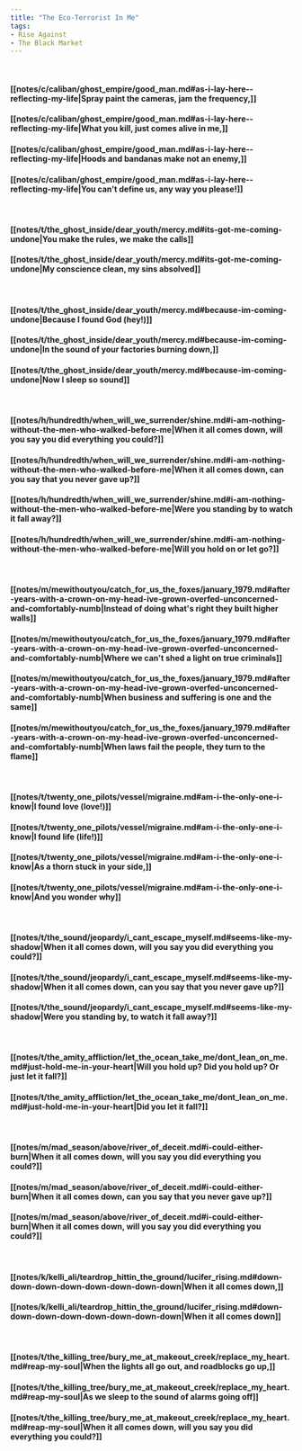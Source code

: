 ```yaml
---
title: "The Eco-Terrorist In Me"
tags:
- Rise Against
- The Black Market
---
```

&nbsp;
#### [[notes/c/caliban/ghost_empire/good_man.md#as-i-lay-here--reflecting-my-life|Spray paint the cameras, jam the frequency,]]
#### [[notes/c/caliban/ghost_empire/good_man.md#as-i-lay-here--reflecting-my-life|What you kill, just comes alive in me,]]
#### [[notes/c/caliban/ghost_empire/good_man.md#as-i-lay-here--reflecting-my-life|Hoods and bandanas make not an enemy,]]
#### [[notes/c/caliban/ghost_empire/good_man.md#as-i-lay-here--reflecting-my-life|You can't define us, any way you please!]]
&nbsp;
#### [[notes/t/the_ghost_inside/dear_youth/mercy.md#its-got-me-coming-undone|You make the rules, we make the calls]]
#### [[notes/t/the_ghost_inside/dear_youth/mercy.md#its-got-me-coming-undone|My conscience clean, my sins absolved]]
&nbsp;
#### [[notes/t/the_ghost_inside/dear_youth/mercy.md#because-im-coming-undone|Because I found God (hey!)]]
#### [[notes/t/the_ghost_inside/dear_youth/mercy.md#because-im-coming-undone|In the sound of your factories burning down,]]
#### [[notes/t/the_ghost_inside/dear_youth/mercy.md#because-im-coming-undone|Now I sleep so sound]]
&nbsp;
#### [[notes/h/hundredth/when_will_we_surrender/shine.md#i-am-nothing-without-the-men-who-walked-before-me|When it all comes down, will you say you did everything you could?]]
#### [[notes/h/hundredth/when_will_we_surrender/shine.md#i-am-nothing-without-the-men-who-walked-before-me|When it all comes down, can you say that you never gave up?]]
#### [[notes/h/hundredth/when_will_we_surrender/shine.md#i-am-nothing-without-the-men-who-walked-before-me|Were you standing by to watch it fall away?]]
#### [[notes/h/hundredth/when_will_we_surrender/shine.md#i-am-nothing-without-the-men-who-walked-before-me|Will you hold on or let go?]]
&nbsp;
#### [[notes/m/mewithoutyou/catch_for_us_the_foxes/january_1979.md#after-years-with-a-crown-on-my-head-ive-grown-overfed-unconcerned-and-comfortably-numb|Instead of doing what's right they built higher walls]]
#### [[notes/m/mewithoutyou/catch_for_us_the_foxes/january_1979.md#after-years-with-a-crown-on-my-head-ive-grown-overfed-unconcerned-and-comfortably-numb|Where we can't shed a light on true criminals]]
#### [[notes/m/mewithoutyou/catch_for_us_the_foxes/january_1979.md#after-years-with-a-crown-on-my-head-ive-grown-overfed-unconcerned-and-comfortably-numb|When business and suffering is one and the same]]
#### [[notes/m/mewithoutyou/catch_for_us_the_foxes/january_1979.md#after-years-with-a-crown-on-my-head-ive-grown-overfed-unconcerned-and-comfortably-numb|When laws fail the people, they turn to the flame]]
&nbsp;
#### [[notes/t/twenty_one_pilots/vessel/migraine.md#am-i-the-only-one-i-know|I found love (love!)]]
#### [[notes/t/twenty_one_pilots/vessel/migraine.md#am-i-the-only-one-i-know|I found life (life!)]]
#### [[notes/t/twenty_one_pilots/vessel/migraine.md#am-i-the-only-one-i-know|As a thorn stuck in your side,]]
#### [[notes/t/twenty_one_pilots/vessel/migraine.md#am-i-the-only-one-i-know|And you wonder why]]
&nbsp;
#### [[notes/t/the_sound/jeopardy/i_cant_escape_myself.md#seems-like-my-shadow|When it all comes down, will you say you did everything you could?]]
#### [[notes/t/the_sound/jeopardy/i_cant_escape_myself.md#seems-like-my-shadow|When it all comes down, can you say that you never gave up?]]
#### [[notes/t/the_sound/jeopardy/i_cant_escape_myself.md#seems-like-my-shadow|Were you standing by, to watch it fall away?]]
&nbsp;
#### [[notes/t/the_amity_affliction/let_the_ocean_take_me/dont_lean_on_me.md#just-hold-me-in-your-heart|Will you hold up? Did you hold up? Or just let it fall?]]
#### [[notes/t/the_amity_affliction/let_the_ocean_take_me/dont_lean_on_me.md#just-hold-me-in-your-heart|Did you let it fall?]]
&nbsp;
#### [[notes/m/mad_season/above/river_of_deceit.md#i-could-either-burn|When it all comes down, will you say you did everything you could?]]
#### [[notes/m/mad_season/above/river_of_deceit.md#i-could-either-burn|When it all comes down, can you say that you never gave up?]]
#### [[notes/m/mad_season/above/river_of_deceit.md#i-could-either-burn|When it all comes down, will you say you did everything you could?]]
&nbsp;
#### [[notes/k/kelli_ali/teardrop_hittin_the_ground/lucifer_rising.md#down-down-down-down-down-down-down-down|When it all comes down,]]
#### [[notes/k/kelli_ali/teardrop_hittin_the_ground/lucifer_rising.md#down-down-down-down-down-down-down-down|When it all comes down]]
&nbsp;
#### [[notes/t/the_killing_tree/bury_me_at_makeout_creek/replace_my_heart.md#reap-my-soul|When the lights all go out, and roadblocks go up,]]
#### [[notes/t/the_killing_tree/bury_me_at_makeout_creek/replace_my_heart.md#reap-my-soul|As we sleep to the sound of alarms going off]]
#### [[notes/t/the_killing_tree/bury_me_at_makeout_creek/replace_my_heart.md#reap-my-soul|When it all comes down, will you say you did everything you could?]]
